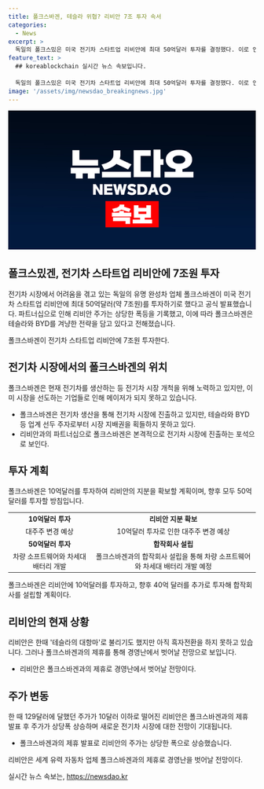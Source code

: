 ```yaml
---
title: 폴크스바겐, 테슬라 위협? 리비안 7조 투자 속서
categories:
  - News
excerpt: >
  독일의 폴크스밌은 미국 전기차 스타트업 리비안에 최대 50억달러 투자를 결정했다. 이로 인해 리비안의 주가는 상승세를 보이며, 향후 더 많은 투자가 이루어질 예정이다. 이 제휴를 통해 폴크스바겐은 전기차 시장에서 테슬라와 BYD에 대항하여 경쟁력을 키우고자 한다. 이에 따라 리비안은 폴크스바겐과의 제휴를 통해 경영난을 벗어나며, 전기차 시장에서 새로운 전기차를 개발할 계획이다.
feature_text: >
  ## koreablockchain 실시간 뉴스 속보입니다.

  독일의 폴크스밌은 미국 전기차 스타트업 리비안에 최대 50억달러 투자를 결정했다. 이로 인해 리비안의 주가는 상승세를 보이며, 향후 더 많은 투자가 이루어질 예정이다. 이 제휴를 통해 폴크스바겐은 전기차 시장에서 테슬라와 BYD에 대항하여 경쟁력을 키우고자 한다. 이에 따라 리비안은 폴크스바겐과의 제휴를 통해 경영난을 벗어나며, 전기차 시장에서 새로운 전기차를 개발할 계획이다.
image: '/assets/img/newsdao_breakingnews.jpg'
---
```


<p><img src="/assets/img/newsdao_breakingnews.jpg" alt="koreablockchain 속보" /></p>

<h2 data-ke-size="size26">폴크스밌겐, 전기차 스타트업 리비안에 7조원 투자</h2>

<p>전기차 시장에서 어려움을 겪고 있는 독일의 유명 완성차 업체 폴크스바겐이 미국 전기차 스타트업 리비안에 최대 50억달러(약 7조원)를 투자하기로 했다고 공식 발표했습니다. 파트너십으로 인해 리비안 주가는 상당한 폭등을 기록했고, 이에 따라 폴크스바겐은 테슬라와 BYD를 겨냥한 전략을 담고 있다고 전해졌습니다.</p>

<p data-ke-size="size16">폴크스바겐이 전기차 스타트업 리비안에 7조원 투자한다.</p>

<h2 data-ke-size="size24">전기차 시장에서의 폴크스바겐의 위치</h2>

<p>폴크스바겐은 현재 전기차를 생산하는 등 전기차 시장 개척을 위해 노력하고 있지만, 이미 시장을 선도하는 기업들로 인해 메이저가 되지 못하고 있습니다.</p>

<ul>
    <li>폴크스바겐은 전기차 생산을 통해 전기차 시장에 진출하고 있지만, 테슬라와 BYD 등 업계 선두 주자로부터 시장 지배권을 획들하지 못하고 있다.</li>
    <li>리비안과의 파트너십으로 폴크스바겐은 본격적으로 전기차 시장에 진출하는 포석으로 보인다.</li>
</ul>

<h2 data-ke-size="size24">투자 계획</h2>

<p>폴크스바겐은 10억달러를 투자하여 리비안의 지분을 확보할 계획이며, 향후 모두 50억달러를 투자할 방침입니다.</p>

<table>
    <tr>
        <td style="text-align: center; height: 17px;"><b>10억달러 투자</b></td>
        <td style="text-align: center; height: 17px;"><b>리비안 지분 확보</b></td>
    </tr>
    <tr>
        <td style="text-align: center; height: 17px;">대주주 변경 예상</td>
        <td style="text-align: center; height: 17px;">10억달러 투자로 인한 대주주 변경 예상</td>
    </tr>
    <tr>
        <td style="text-align: center; height: 17px;"><b>50억달러 투자</b></td>
        <td style="text-align: center; height: 17px;"><b>합작회사 설립</b></td>
    </tr>
    <tr>
        <td style="text-align: center; height: 17px;">차량 소프트웨어와 차세대 배터리 개발</td>
        <td style="text-align: center; height: 17px;">폴크스바겐과의 합작회사 설립을 통해 차량 소프트웨어와 차세대 배터리 개발 예정</td>
    </tr>
</table>

<p data-ke-size="size16">폴크스바겐은 리비안에 10억달러를 투자하고, 향후 40억 달러를 추가로 투자해 합작회사를 설립할 계획이다.</p>

<h2 data-ke-size="size24">리비안의 현재 상황</h2>

<p>리비안은 한때 '테슬라의 대항마'로 불리기도 했지만 아직 흑자전환을 하지 못하고 있습니다. 그러나 폴크스바겐과의 제휴를 통해 경영난에서 벗어날 전망으로 보입니다.</p>

<ul>
    <li>리비안은 폴크스바겐과의 제휴로 경영난에서 벗어날 전망이다.</li>
</ul>

<h2 data-ke-size="size24">주가 변동</h2>

<p>한 때 129달러에 달했던 주가가 10달러 이하로 떨어진 리비안은 폴크스바겐과의 제휴 발표 후 주가가 상당폭 상승하며 새로운 전기차 시장에 대한 전망이 기대됩니다.</p>

<ul>
    <li>폴크스바겐과의 제휴 발표로 리비안의 주가는 상당한 폭으로 상승했습니다.</li>
</ul>

<p data-ke-size="size16">리비안은 세계 유력 자동차 업체 폴크스바겐과의 제휴로 경영난을 벗어날 전망이다.</p>
실시간 뉴스 속보는, <a href="https://newsdao.kr" rel="dofollow">https://newsdao.kr</a>


